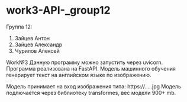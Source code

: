 # work3-API-_group12
Группа 12:
1) Зайцев Антон
2) Зайцев Александр
3) Чурилов Алексей  

Work№3
Данную программу можно запустить через uvicorn.
Программа реализована на FastAPI.
Модель машинного обучения генерирует текст на английском языке по изображению.  

Модель принимает на вход изображения типа: https://.....jpg
Модель подлючается через библиотеку transformes, вес модели 900+ mb. 
